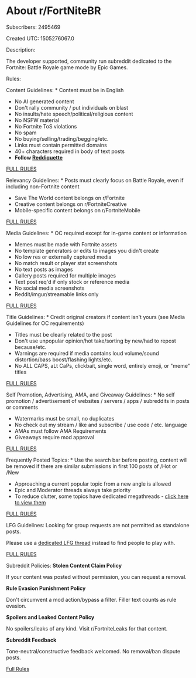 # About r/FortNiteBR

Subscribers: 2495469

Created UTC: 1505276067.0

Description:

The developer supported, community run subreddit dedicated to the Fortnite: Battle Royale game mode by Epic Games.

Rules:

Content Guidelines: * Content must be in English
* No AI generated content
* Don't rally community  / put individuals on blast
* No insults/hate speech/political/religious content
* No NSFW material
* No Fortnite ToS violations
* No spam
* No buying/selling/trading/begging/etc.
* Links must contain permitted domains
* 40+ characters required in body of text posts
* **Follow [Reddiquette](https://www.reddithelp.com/hc/en-us/articles/205926439)**

[FULL RULES](https://www.reddit.com/r/FortNiteBR/wiki/rules)

Relevancy Guidelines: * Posts must clearly focus on Battle Royale, even if including non-Fortnite content
* Save The World content belongs on r/Fortnite
* Creative content belongs on r/FortniteCreative
* Mobile-specific content belongs on r/FortniteMobile

[FULL RULES](https://www.reddit.com/r/FortNiteBR/wiki/rules)

Media Guidelines: * OC required except for in-game content or information
* Memes must be made with Fortnite assets
* No template generators or edits to images you didn't create
* No low res or externally captured media
* No match result or player stat screenshots
* No text posts as images
* Gallery posts required for multiple images
* Text post req'd if only stock or reference media
* No social media screenshots
* Reddit/imgur/streamable links only

[FULL RULES](https://www.reddit.com/r/FortNiteBR/wiki/rules)

Title Guidelines: * Credit original creators if content isn't yours (see Media Guidelines for OC requirements)
* Titles must be clearly related to the post
* Don't use unpopular opinion/hot take/sorting by new/had to repost because/etc.
* Warnings are required if media contains loud volume/sound distortion/bass boost/flashing lights/etc.
* No ALL CAPS, aLt CaPs, clickbait, single word, entirely emoji, or "meme" titles

[FULL RULES](https://www.reddit.com/r/FortNiteBR/wiki/rules)

Self Promotion, Advertising, AMA, and Giveaway Guidelines: * No self promotion / advertisement of websites / servers / apps / subreddits in posts or comments
* Watermarks must be small, no duplicates
* No check out my stream / like and subscribe / use code / etc. language
* AMAs must follow AMA Requirements
* Giveaways require mod approval

[FULL RULES](https://www.reddit.com/r/FortNiteBR/wiki/rules)

Frequently Posted Topics: * Use the search bar before posting, content will be removed if there are similar submissions in first 100 posts of /Hot or /New
* Approaching a current popular topic from a new angle is allowed
* Epic and Moderator threads always take priority
* To reduce clutter, some topics have dedicated megathreads - [click here to view them](https://www.reddit.com/r/FortNiteBR/search/?q=megathread%20flair%3Amod&amp;restrict_sr=1&amp;sr_nsfw=&amp;sort=new)

[FULL RULES](https://www.reddit.com/r/FortNiteBR/wiki/rules)

LFG Guidelines: Looking for group requests are not permitted as standalone posts.

Please use a [dedicated LFG thread](https://www.reddit.com/r/FortNiteBR/search/?q=flair%3ALFG&amp;restrict_sr=1&amp;sort=new) instead to find people to play with.

[FULL RULES](https://www.reddit.com/r/FortNiteBR/wiki/rules)

Subreddit Policies: **Stolen Content Claim Policy**

If your content was posted without permission, you can request a removal.

**Rule Evasion Punishment Policy**

Don't circumvent a mod action/bypass a filter. Filler text counts as rule evasion.

**Spoilers and Leaked Content Policy**

No spoilers/leaks of any kind. Visit r/FortniteLeaks for that content.

**Subreddit Feedback**

Tone-neutral/constructive feedback welcomed. No removal/ban dispute posts.

[Full Rules](https://www.reddit.com/r/FortNiteBR/wiki/rules)

